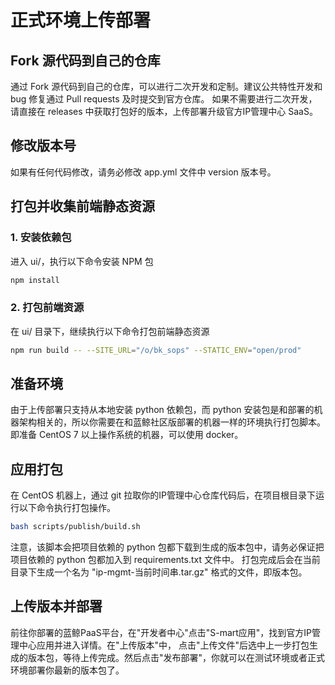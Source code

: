 # 正式环境上传部署

## Fork 源代码到自己的仓库  
通过 Fork 源代码到自己的仓库，可以进行二次开发和定制。建议公共特性开发和 bug 修复通过 Pull requests 及时提交到官方仓库。
如果不需要进行二次开发，请直接在 releases 中获取打包好的版本，上传部署升级官方IP管理中心 SaaS。


## 修改版本号
如果有任何代码修改，请务必修改 app.yml 文件中 version 版本号。


## 打包并收集前端静态资源

### 1. 安装依赖包  
进入 ui/，执行以下命令安装 NPM 包
```bash
npm install
```

### 2. 打包前端资源
在 ui/ 目录下，继续执行以下命令打包前端静态资源
```bash
npm run build -- --SITE_URL="/o/bk_sops" --STATIC_ENV="open/prod"
```


## 准备环境
由于上传部署只支持从本地安装 python 依赖包，而 python 安装包是和部署的机器架构相关的，所以你需要在和蓝鲸社区版部署的机器一样的环境执行打包脚本。
即准备 CentOS 7 以上操作系统的机器，可以使用 docker。


## 应用打包
在 CentOS 机器上，通过 git 拉取你的IP管理中心仓库代码后，在项目根目录下运行以下命令执行打包操作。
```bash
bash scripts/publish/build.sh
```
注意，该脚本会把项目依赖的 python 包都下载到生成的版本包中，请务必保证把项目依赖的 python 包都加入到 requirements.txt 文件中。
打包完成后会在当前目录下生成一个名为 "ip-mgmt-当前时间串.tar.gz" 格式的文件，即版本包。


## 上传版本并部署
前往你部署的蓝鲸PaaS平台，在"开发者中心"点击"S-mart应用"，找到官方IP管理中心应用并进入详情。在"上传版本"中，
点击"上传文件"后选中上一步打包生成的版本包，等待上传完成。然后点击"发布部署"，你就可以在测试环境或者正式环境部署你最新的版本包了。
